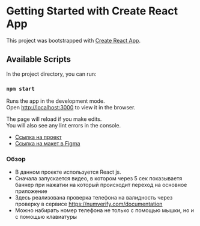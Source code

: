 # Getting Started with Create React App

This project was bootstrapped with [Create React App](https://github.com/facebook/create-react-app).

## Available Scripts

In the project directory, you can run:

### `npm start`

Runs the app in the development mode.\
Open [http://localhost:3000](http://localhost:3000) to view it in the browser.

The page will reload if you make edits.\
You will also see any lint errors in the console.

- [Ссылка на проект](https://gremwiz1.github.io/karlson/)
- [Ссылка на макет в Figma](https://www.figma.com/file/TxI66vUCvCTtX5ljGR3fxe/FrontTestVOD?node-id=7%3A149)

### Обзор

- В данном проекте используется React js.
- Сначала запускается видео, в котором через 5 сек показываетя баннер при нажатии на который происходит переход на основное приложение
- Здесь реализована проверка телефона на валидность через проверку в сервисе https://numverify.com/documentation
- Можно набирать номер телефона не только с помощью мышки, но и с помощью клавиатуры
